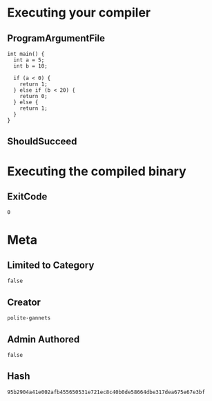# Executing your compiler

## ProgramArgumentFile

```
int main() {
  int a = 5;
  int b = 10;

  if (a < 0) {
    return 1;
  } else if (b < 20) {
    return 0;
  } else {
    return 1;
  }
}
```

## ShouldSucceed

# Executing the compiled binary

## ExitCode

```
0
```

# Meta

## Limited to Category

```
false
```

## Creator

```
polite-gannets
```

## Admin Authored

```
false
```

## Hash

```
95b2904a41e002afb455650531e721ec8c40b0de58664dbe317dea675e67e3bf
```

